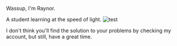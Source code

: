 Wassup,
I'm Raynor.

A student learning at the speed of light. ![test](https://github.com/RaynorEtienn/RaynorEtienn/assets/135748866/50ccae90-cef2-456e-916b-9bd9a82bdafe)

I don't think you'll find the solution to your problems by checking my account, but still, have a great time.
<!---
RaynorEtienn/RaynorEtienn is a ✨ special ✨ repository because its `README.md` (this file) appears on your GitHub profile.
You can click the Preview link to take a look at your changes.
--->
